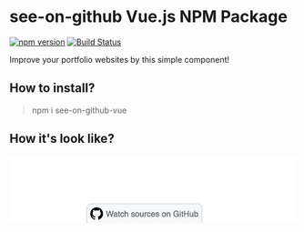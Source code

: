 # see-on-github Vue.js NPM Package
[![npm version](https://badge.fury.io/js/see-on-github-vue.svg)](https://badge.fury.io/js/see-on-github-vue)
[![Build Status](https://travis-ci.com/yudin-s/see-on-github.svg?branch=master)](https://travis-ci.com/yudin-s/see-on-github)

Improve your portfolio websites by this simple component! 

## How to install? 

> npm i see-on-github-vue


## How it's look like? 

![Example image](https://github.com/yudin-s/see-on-github/blob/master/assets/example.png?raw=true)
